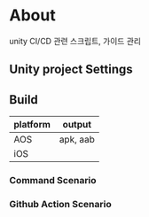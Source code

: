 # About

unity CI/CD 관련 스크립트, 가이드 관리

## Unity project Settings

## Build

| platform  | output   |
| --------- | -------- |
| AOS       | apk, aab |
| iOS       |          |

### Command Scenario

### Github Action Scenario